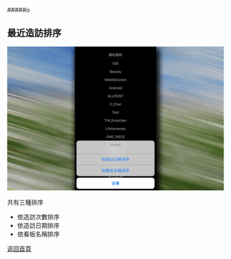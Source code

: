 #####o
## 最近造訪排序

![Image of Top Boards Sorting](../v1/images/top_boards_sorting.png)  

共有三種排序  
  
* 依造訪次數排序
* 依造訪日期排序
* 依看板名稱排序  
  
[返回首頁](https://kimieno.github.io/ios.pitt) 